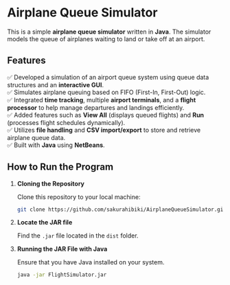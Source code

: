 # Airplane Queue Simulator

This is a simple **airplane queue simulator** written in **Java**. The simulator models the queue of airplanes waiting to land or take off at an airport.

## Features

✅ Developed a simulation of an airport queue system using queue data structures and an **interactive GUI**.  
✅ Simulates airplane queuing based on FIFO (First-In, First-Out) logic.  
✅ Integrated **time tracking**, multiple **airport terminals**, and a **flight processor** to help manage departures and landings efficiently.  
✅ Added features such as **View All** (displays queued flights) and **Run** (processes flight schedules dynamically).  
✅ Utilizes **file handling** and **CSV import/export** to store and retrieve airplane queue data.  
✅ Built with **Java** using **NetBeans**.  

## How to Run the Program

1. **Cloning the Repository**

    Clone this repository to your local machine:
    ```bash
    git clone https://github.com/sakurahibiki/AirplaneQueueSimulator.git
    ```
2. **Locate the JAR file**
   
    Find the `.jar` file located in the `dist` folder.
4. **Running the JAR File with Java**

    Ensure that you have Java installed on your system.
    ```bash
    java -jar FlightSimulator.jar
    ```

